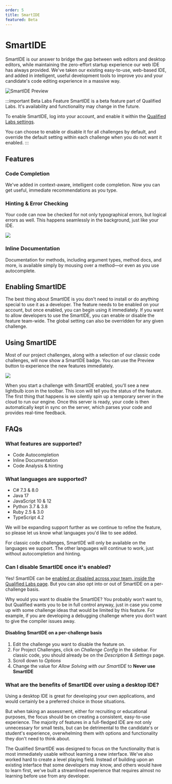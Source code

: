 ```yaml
---
order: 5
title: SmartIDE
featured: Beta
---
```


# SmartIDE

SmartIDE is our answer to bridge the gap between web editors and desktop editors, while maintaining the zero-effort startup experience our web IDE has always provided. We've taken our existing easy-to-use, web-based IDE, and added in intelligent, useful development tools to improve you and your candidate's code editing experience in a massive way.

![SmartIDE Preview](/images/hire/smart-ide-preview.png)

:::important Beta Labs Feature
SmartIDE is a beta feature part of Qualified Labs. It's availability and functionality may change in the future. 

To enable SmartIDE, log into your account, and enable it within the [Qualified Labs settings](https://www.qualified.io/hire/account/labs).

You can choose to enable or disable it for all challenges by default, and override the default setting within each challenge when you do not want it enabled.
::: 

## Features

### Code Completion

We've added in context-aware, intelligent code completion. Now you can get useful, immediate recommendations as you type.

### Hinting & Error Checking

Your code can now be checked for not only typographical errors, but logical errors as well. This happens seamlessly in the background, just like your IDE.

![ ](/images/hire/smart-ide-hints.png)

### Inline Documentation

Documentation for methods, including argument types, method docs, and more, is available simply by mousing over a method—or even as you use autocomplete.

## Enabling SmartIDE

The best thing about SmartIDE is you don't need to install or do anything special to use it as a developer. The feature needs to be enabled on your account, but once enabled, you can begin using it immediately.
If you want to allow developers to use the SmartIDE, you can enable or disable the feature team-wide. The global setting can also be overridden for any given challenge.

## Using SmartIDE

Most of our project challenges, along with a selection of our classic code challenges, will now show a SmartIDE badge. You can use the Preview button to experience the new features immediately.

![ ](/images/hire/smart-ide-badge.png)

When you start a challenge with SmartIDE enabled, you'll see a new lightbulb icon in the toolbar. This icon will tell you the status of the feature. The first thing that happens is we silently spin up a temporary server in the cloud to run our engine. Once this server is ready, your code is then automatically kept in sync on the server, which parses your code and provides real-time feedback.

## FAQs

### What features are supported?

* Code Autocompletion
* Inline Documentation
* Code Analysis & hinting

### What languages are supported?

* C# 7.3 & 8.0
* Java 17
* JavaScript 10 & 12
* Python 3.7 & 3.8
* Ruby 2.5 & 3.0
* TypeScript 4.2

We will be expanding support further as we continue to refine the feature, so please let us know what languages you'd like to see added. 

For classic code challenges, SmartIDE will only be available on the languages we support. The other languages will continue to work, just without autocompletion and hinting.

### Can I disable SmartIDE once it's enabled?
Yes! SmartIDE can be [enabled or disabled across your team, inside the Qualified Labs page](https://www.qualified.io/hire/account/labs). But you can also opt into or out of SmartIDE on a per-challenge basis. 

Why would you want to disable the SmartIDE? You probably won’t want to, but Qualified wants you to be in full control anyway, just in case you come up with some challenge ideas that would be limited by this feature. For example, if you are developing a debugging challenge where you don’t want to give the compiler issues away.

#### Disabling SmartIDE on a per-challenge basis
1. Edit the challenge you want to disable the feature on.
2. For Project Challenges, click on _Challenge Config_ in the sidebar. For classic code, you should already be on the _Description & Settings_ page.
3. Scroll down to _Options_
4. Change the value for _Allow Solving with our SmartIDE_ to **Never use SmartIDE**

### What are the benefits of SmartIDE over using a desktop IDE?
Using a desktop IDE is great for developing your own applications, and would certainly be a preferred choice in those situations.

But when taking an assessment, either for recruiting or educational purposes, the focus should be on creating a consistent, easy-to-use experience. The majority of features in a full-fledged IDE are not only unnecessary for small tests, but can be detrimental to the candidate's or student's experience, overwhelming them with options and functionality they don't need to think about.

The Qualified SmartIDE was designed to focus on the functionality that is most immediately usable without learning a new interface. We've also worked hard to create a level playing field. Instead of building upon an existing interface that some developers may know, and others would have to learn first, we've built a streamlined experience that requires almost no learning before use from any developer.
